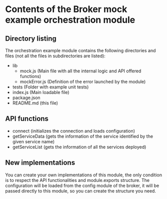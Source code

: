 # Contents of the Broker mock example orchestration module

## Directory listing
The orchestration example module contains the following directories and files (not all the files in subdirectories are listed):
 - lib
   - mock.js (Main file with all the internal logic and API offered functions)
   - mockError.js (Definition of the error launched by the module)
 - tests (Folder with example unit tests)
 - index.js (Main loadable file)
 - package.json
 - README.md (this file)

## API functions
 - connect (initializes the connection and loads configuration)
 - getServiceData (gets the information of the service identified by the given service name)
 - getServiceList (gets the information of all the services deployed)

## New implementations
You can create your own implementations of this module, the only condition is to respect the API functionalities and module.exports structure.
The configuration will be loaded from the config module of the broker, it will be passed directly to this module, so you can create the structure you need.